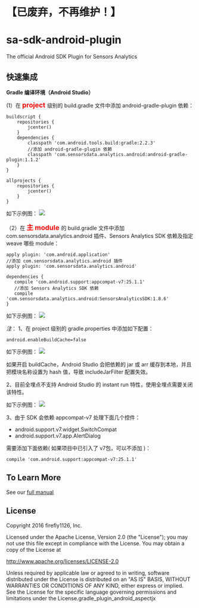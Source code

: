 # 【已废弃，不再维护！】
# sa-sdk-android-plugin

The official Android SDK Plugin for Sensors Analytics

## 快速集成

__Gradle 编译环境（Android Studio）__

(1）在 <font color=red size=4 >  **project**  </font>级别的 build.gradle 文件中添加 android-gradle-plugin 依赖：

```android
buildscript {
    repositories {
        jcenter()
    }
    dependencies {
        classpath 'com.android.tools.build:gradle:2.2.3'
        //添加 android-gradle-plugin 依赖
        classpath 'com.sensorsdata.analytics.android:android-gradle-plugin:1.1.2'
    }
}

allprojects {
    repositories {
        jcenter()
    }
}
```

如下示例图：
![](https://github.com/sensorsdata/sa-sdk-android-plugin/blob/master/screenshots/android_sdk_autotrack_1.png)

（2）在 <font color=red size=4 > **主 module** </font>的 build.gradle 文件中添加 com.sensorsdata.analytics.android 插件、Sensors Analytics SDK 依赖及指定 weave 哪些 module：

```android
apply plugin: 'com.android.application'
//添加 com.sensorsdata.analytics.android 插件
apply plugin: 'com.sensorsdata.analytics.android'

dependencies {
   compile 'com.android.support:appcompat-v7:25.1.1'
   //添加 Sensors Analytics SDK 依赖
   compile 'com.sensorsdata.analytics.android:SensorsAnalyticsSDK:1.8.6'
}
```

如下示例图：
![](https://github.com/sensorsdata/sa-sdk-android-plugin/blob/master/screenshots/android_sdk_autotrack_2.png)

*注*：
1、在 project 级别的 gradle.properties 中添加如下配置：

```android
android.enableBuildCache=false
```

如下示例图：
![](https://github.com/sensorsdata/sa-sdk-android-plugin/blob/master/screenshots/android_sdk_autotrack_5.png)

如果开启 buildCache，Android Studio 会把依赖的 jar 或 arr 缓存到本地，并且把模块名称设置为 hash 值，导致 includeJarFilter 配置失效。

2、目前全埋点不支持 Android Studio 的 instant run 特性，使用全埋点需要关闭该特性。

如下示例图：
![](https://github.com/sensorsdata/sa-sdk-android-plugin/blob/master/screenshots/android_sdk_autotrack_4.png)

3、由于 SDK 会依赖 appcompat-v7 处理下面几个控件：

* android.support.v7.widget.SwitchCompat
* android.support.v7.app.AlertDialog

需要添加下面依赖( 如果项目中已引入了 v7包，可以不添加 )：

```android
compile 'com.android.support:appcompat-v7:25.1.1'
```

## To Learn More

See our [full manual](http://www.sensorsdata.cn/manual/android_sdk.html)

## License


Copyright 2016 firefly1126, Inc.

Licensed under the Apache License, Version 2.0 (the "License");
you may not use this file except in compliance with the License.
You may obtain a copy of the License at

http://www.apache.org/licenses/LICENSE-2.0

Unless required by applicable law or agreed to in writing, software
distributed under the License is distributed on an "AS IS" BASIS,
WITHOUT WARRANTIES OR CONDITIONS OF ANY KIND, either express or implied.
See the License for the specific language governing permissions and
limitations under the License.gradle_plugin_android_aspectjx

